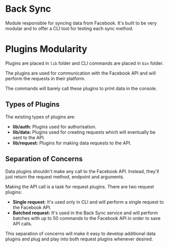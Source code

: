 # Back Sync
Module responsible for syncing data from Facebook. It's built to be very modular and to offer a CLI tool for testing each sync method.

# Plugins Modularity
Plugins are placed in `lib` folder and CLI commands are placed in `bin` folder.

The plugins are used for communication with the Facebook API and will perform the requests in their platform.

The commands will barely call these plugins to print data in the console.

## Types of Plugins
The existing types of plugins are:
* **lib/auth:** Plugins used for authorisation.
* **lib/data:** Plugins used for creating requests which will eventually be sent to the API.
* **lib/request:** Plugins for making data requests to the API.

## Separation of Concerns
Data plugins shouldn't make any call to the Facebook API. Instead, they'll just return the request method, endpoint and arguments.

Making the API call is a task for request plugins. There are two request plugins:
* **Single request:** It's used only in CLI and will perform a single request to the Facebook API.
* **Batched request:** It's used in the Back Sync service and will perform batches with up to 50 commands to the Facebook API in order to save API calls.

This separation of concerns will make it easy to develop additional data plugins and plug and play into both request plugins whenever desired.
